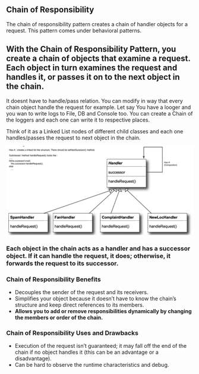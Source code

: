 ## Chain of Responsibility
The chain of responsibility pattern creates a chain of handler objects for a request. This pattern comes under behavioral patterns.

## With the Chain of Responsibility Pattern, you create a chain of objects that examine a request. Each object in turn examines the request and handles it, or passes it on to the next object in the chain.
It doesnt have to handle/pass relation. You can modify in way that every chain object handle the request for example. 
Let say You have a looger and you wan to write logs to File, DB and Console too. You can create a Chain of the loggers and each one can write it to respective places.

Think of it as a Linked List nodes of different child classes and each one handles/passes the request to next object in the chain.

![](https://github.com/xXLogicNotFoundXx/DesignPatterns/blob/main/Chain%20of%20Responsibility/img/Chain%20of%20Responsibility.png)

### Each object in the chain acts as a handler and has a successor object. If it can handle the request, it does; otherwise, it forwards the request to its successor.

### Chain of Responsibility Benefits
* Decouples the sender of the request and its receivers.
* Simplifies your object because it doesn’t have to know the chain’s structure and keep direct references to its members.
* **Allows you to add or remove responsibilities dynamically by changing the members or order of the chain.**

### Chain of Responsibility Uses and Drawbacks
* Execution of the request isn’t guaranteed; it may fall off the end of the chain if no object handles it (this can be an advantage or a disadvantage).
* Can be hard to observe the runtime characteristics and debug.
